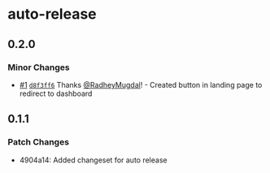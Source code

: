 # auto-release

## 0.2.0

### Minor Changes

- [#1](https://github.com/RadheyMugdal/auto-release/pull/1) [`d8f3ff6`](https://github.com/RadheyMugdal/auto-release/commit/d8f3ff62418e3f95e5e111fbe2d6188bdc6b5231) Thanks [@RadheyMugdal](https://github.com/RadheyMugdal)! - Created button in landing page to redirect to dashboard

## 0.1.1

### Patch Changes

- 4904a14: Added changeset for auto release
